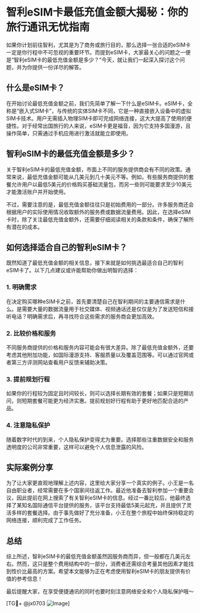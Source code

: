 # 智利eSIM卡最低充值金额大揭秘：你的旅行通讯无忧指南

如果你计划前往智利，尤其是为了商务或旅行目的，那么选择一张合适的eSIM卡一定是你行程中不可忽视的重要环节。而提到eSIM卡，大家最关心的问题之一便是“智利eSIM卡的最低充值金额是多少？”今天，就让我们一起深入探讨这个问题，并为你提供一份详尽的解答。

## 什么是eSIM卡？

在开始讨论最低充值金额之前，我们先简单了解一下什么是eSIM卡。eSIM卡，全称是“嵌入式SIM卡”，与传统的实体SIM卡不同，它是一种直接嵌入设备中的虚拟SIM卡技术。用户无需插入物理SIM卡即可完成网络连接，这大大提高了使用的便捷性。对于经常出国旅行的人来说，eSIM卡更是福音，因为它支持多国漫游，且操作简单，只需通过手机应用进行激活就能立即使用。

## 智利eSIM卡的最低充值金额是多少？

关于智利eSIM卡的最低充值金额，市面上不同的服务提供商会有不同的政策。通常来说，最低充值金额可能从几美元到几十美元不等。例如，有些服务商提供的套餐允许用户以最低5美元的价格购买基础流量包，而另一些则可能要求至少10美元才能激活账户并开始使用。

不过，需要注意的是，最低充值金额往往只是初始费用的一部分。许多服务商还会根据用户的实际使用情况收取额外的服务费或数据流量费用。因此，在选择eSIM卡时，除了关注最低充值金额外，还需要仔细阅读相关的条款和条件，确保了解所有潜在的成本。

## 如何选择适合自己的智利eSIM卡？

既然知道了最低充值金额的相关信息，接下来就是如何挑选最适合自己的智利eSIM卡了。以下几点建议或许能帮助你做出明智的选择：

### 1. **明确需求**
   在决定购买哪种eSIM卡之前，首先要清楚自己在智利期间的主要通信需求是什么。是需要大量的数据流量用于社交媒体、视频通话还是仅仅是为了发送短信和接听电话？明确需求后，再寻找符合这些需求的服务商会更加高效。

### 2. **比较价格和服务**
   不同服务商提供的价格和服务内容可能会有很大差异。除了最低充值金额外，还要考虑其他附加功能，如国际漫游支持、客服质量以及覆盖范围等。可以通过官网或者第三方评测网站查看用户反馈来辅助决策。

### 3. **提前规划行程**
   如果你的行程较为固定且时间较长，则可以选择长期有效的套餐；如果只是短期访问，则短期套餐可能更为经济实惠。提前规划好行程有助于更好地匹配合适的产品。

### 4. **注意隐私保护**
   随着数字时代的到来，个人隐私保护变得尤为重要。选择那些注重数据安全和服务透明度的公司非常重要，这样可以避免个人信息泄露的风险。

## 实际案例分享

为了让大家更直观地理解上述内容，这里给大家分享一个真实的例子。小王是一名自由职业者，经常需要在多个国家间往返工作。最近他准备去智利参加一个重要会议，因此提前在网上搜索了有关智利eSIM卡的信息。经过一番比较后，他最终选择了某知名国际通信平台提供的服务，该平台支持最低5美元起充，并且提供了灵活多样的套餐选择。由于事先做好了充分准备，小王在整个旅程中始终保持稳定的网络连接，顺利完成了工作任务。

## 总结

综上所述，智利eSIM卡的最低充值金额虽然因服务商而异，但一般都在几美元左右。然而，这只是整个费用结构中的一部分，消费者还需综合考量其他因素才能找到性价比最高的方案。希望本文能够为正在考虑使用智利eSIM卡的朋友提供有价值的参考信息！

最后提醒大家，在享受便捷通讯的同时也要时刻注意网络安全和个人隐私保护哦～

[TG💪+ @jx0703 ![Image](https://github.com/user-attachments/assets/dbca1d08-cadb-493c-b0ec-ad6f7a83f270)]